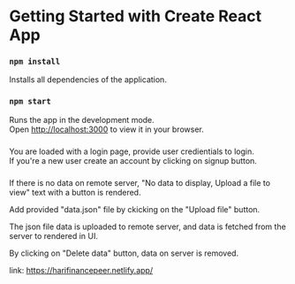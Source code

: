 # Getting Started with Create React App


### `npm install` 

Installs all dependencies of the application.

### `npm start`

Runs the app in the development mode.\
Open [http://localhost:3000](http://localhost:3000) to view it in your browser.


### 

You are loaded with a login page, provide user credientials to login. \
If you're a new user create an account by clicking on signup button. 

###

If there is no data on remote server, "No data to display, Upload a file to view" text with a button is rendered.

Add provided "data.json" file by ckicking on the "Upload file" button. 

The json file data is uploaded to remote server, and data is fetched from the server to rendered in UI.

By clicking on "Delete data" button, data on server is removed.

link: https://harifinancepeer.netlify.app/









